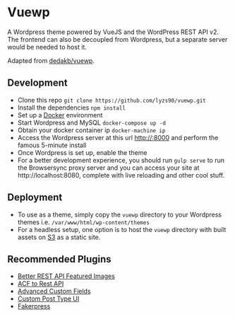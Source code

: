 # Vuewp

A Wordpress theme powered by VueJS and the WordPress REST API v2. The frontend can also be decoupled from Wordpress, but a separate server would be needed to host it.

Adapted from [dedakb/vuewp](https://github.com/bedakb/vuewp.git).

## Development

- Clone this repo `git clone https://github.com/lyzs90/vuewp.git`
- Install the dependencies `npm install`
- Set up a [Docker](https://www.docker.com/community-edition) environment
- Start Wordpress and MySQL `docker-compose up -d`
- Obtain your docker container ip `docker-machine ip`
- Access the Wordpress server at this url [http://<container-ip>:8000](http://<container-ip>:8000) and perform the famous 5-minute install
- Once Wordpress is set up, enable the theme
- For a better development experience, you should run `gulp serve` to run the Browsersync proxy server and you can access your site at http://localhost:8080, complete with live reloading and other cool stuff.

## Deployment

- To use as a theme, simply copy the `vuewp` directory to your Wordpress themes i.e. `/var/www/html/wp-content/themes`
- For a headless setup, one option is to host the `vuewp` directory with built assets on [S3](http://docs.aws.amazon.com/AmazonS3/latest/dev/WebsiteHosting.html) as a static site.

## Recommended Plugins

- [Better REST API Featured Images](https://wordpress.org/plugins/better-rest-api-featured-images/)
- [ACF to Rest API](https://wordpress.org/plugins/acf-to-rest-api/)
- [Advanced Custom Fields](https://wordpress.org/plugins/advanced-custom-fields/)
- [Custom Post Type UI](https://wordpress.org/plugins/custom-post-type-ui/)
- [Fakerpress](https://wordpress.org/plugins/fakerpress/)
